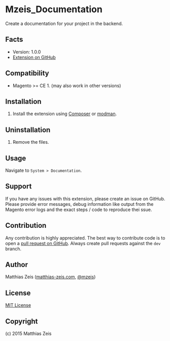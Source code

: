 Mzeis_Documentation
=====================
Create a documentation for your project in the backend.

Facts
-----
- Version: 1.0.0
- [Extension on GitHub](https://github.com/mzeis/Mzeis_Documentation)

Compatibility
-------------
- Magento >= CE 1. (may also work in other versions)

Installation
------------
1. Install the extension using [Composer](https://getcomposer.org/) or
[modman](https://github.com/colinmollenhour/modman).

Uninstallation
--------------
1. Remove the files.

Usage
-----
Navigate to `System > Documentation`.

Support
-------
If you have any issues with this extension, please create an issue on GitHub.
Please provide error messages, debug information like output from the Magento
error logs and the exact steps / code to reproduce thei ssue.

Contribution
------------
Any contribution is highly appreciated. The best way to contribute code is to
open a [pull request on GitHub](https://help.github.com/articles/using-pull-requests).
Always create pull requests against the `dev` branch.

Author
------
Matthias Zeis ([matthias-zeis.com](http://www.matthias-zeis.com), [@mzeis](https://twitter.com/mzeis))

License
-------
[MIT License](LICENSE.md)

Copyright
---------
(c) 2015 Matthias Zeis
